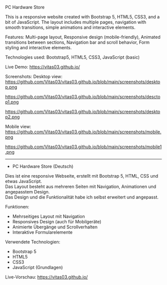 PC Hardware Store 

This is a responsive website created with Bootstrap 5, HTML5, CSS3, and a bit of JavaScript.
The layout includes multiple pages, navigation with smooth transitions, simple animations and interactive elements.

Features:
Multi-page layout, Responsive design (mobile-friendly), Animated transitions between sections, Navigation bar and scroll behavior, Form styling and interactive elements.

Technologies used:
Bootstrap5, HTML5, CSS3, JavaScript (basic)

Live Demo: https://vitas03.github.io/

Screenshots:
Desktop view:
https://github.com/Vitas03/vitas03.github.io/blob/main/screenshots/desktop.png 

https://github.com/Vitas03/vitas03.github.io/blob/main/screenshots/desctop1.png

https://github.com/Vitas03/vitas03.github.io/blob/main/screenshots/desktop2.png

Mobile view:
 https://github.com/Vitas03/vitas03.github.io/blob/main/screenshots/mobile.png

 https://github.com/Vitas03/vitas03.github.io/blob/main/screenshots/mobile1.png

---

- PC Hardware Store (Deutsch)

Dies ist eine responsive Webseite, erstellt mit Bootstrap 5, HTML, CSS und etwas JavaScript.  
Das Layout besteht aus mehreren Seiten mit Navigation, Animationen und angepasstem Design.  
Das Design und die Funktionalität habe ich selbst erweitert und angepasst.

Funktionen:
- Mehrseitiges Layout mit Navigation
- Responsives Design (auch für Mobilgeräte)
- Animierte Übergänge und Scrollverhalten
- Interaktive Formularelemente

Verwendete Technologien:
- Bootstrap 5
- HTML5
- CSS3
- JavaScript (Grundlagen)

Live-Vorschau:
https://vitas03.github.io/





